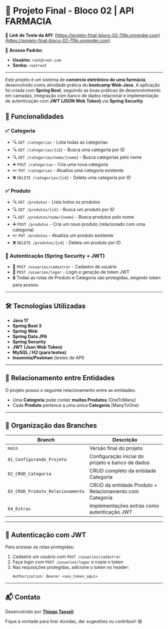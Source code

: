 
# 💊 Projeto Final - Bloco 02 | API FARMACIA

🔗 **Link de Teste da API:**  [https://projeto-final-bloco-02-7l9p.onrender.com](https://projeto-final-bloco-02-7l9p.onrender.com)

🔐 **Acesso Padrão:**  
- **Usuário:** `root@root.com`  
- **Senha:** `rootroot`

---

Este projeto é um sistema de **comércio eletrônico de uma farmácia**, desenvolvido como atividade prática do **bootcamp Web-Java**. A aplicação foi criada com **Spring Boot**, seguindo as boas práticas de desenvolvimento em camadas, integração com banco de dados relacional e implementação de autenticação com **JWT (JSON Web Token)** via **Spring Security**.

## 🚀 Funcionalidades

### ✅ Categoria
- 🔍 `GET /categorias` - Lista todas as categorias  
- 🔍 `GET /categorias/{id}` - Busca uma categoria por ID  
- 🔍 `GET /categorias/nome/{nome}` - Busca categorias pelo nome  
- ➕ `POST /categorias` - Cria uma nova categoria  
- ✏️ `PUT /categorias` - Atualiza uma categoria existente  
- ❌ `DELETE /categorias/{id}` - Deleta uma categoria por ID  

### ✅ Produto
- 🔍 `GET /produtos` - Lista todos os produtos  
- 🔍 `GET /produtos/{id}` - Busca um produto por ID  
- 🔍 `GET /produtos/nome/{nome}` - Busca produtos pelo nome  
- ➕ `POST /produtos` - Cria um novo produto (relacionado com uma categoria)  
- ✏️ `PUT /produtos` - Atualiza um produto existente  
- ❌ `DELETE /produtos/{id}` - Deleta um produto por ID  

### 🔐 Autenticação (Spring Security + JWT)
- 👤 `POST /usuarios/cadastrar` - Cadastro de usuário  
- 🔑 `POST /usuarios/logar` - Login e geração de token JWT  
- 🔒 Todas as rotas de Produto e Categoria são protegidas, exigindo token para acesso.

---

## 🛠 Tecnologias Utilizadas

- **Java 17**  
- **Spring Boot 3**  
- **Spring Web**  
- **Spring Data JPA**  
- **Spring Security**  
- **JWT (Json Web Token)**  
- **MySQL / H2 (para testes)**
- **Insomnia/Postman** (testes de API)

---

## 🔗 Relacionamento entre Entidades

O projeto possui o seguinte relacionamento entre as entidades:

- Uma **Categoria** pode conter **muitos Produtos** (OneToMany)  
- Cada **Produto** pertence a uma única **Categoria** (ManyToOne)

---

## 📁 Organização das Branches

| Branch | Descrição |
|--------|-----------|
| `main` | Versão final do projeto |
| `01_Configurando_Projeto` | Configuração inicial do projeto e banco de dados |
| `02_CRUD_Categoria` | CRUD completo da entidade Categoria |
| `03_CRUD_Produto_Relacionamento` | CRUD da entidade Produto + Relacionamento com Categoria |
| `04_Extras` | Implementações extras como autenticação JWT |

---

## 🔐 Autenticação com JWT

Para acessar as rotas protegidas:

1. Cadastre um usuário com `POST /usuarios/cadastrar`  
2. Faça login com `POST /usuarios/logar` e copie o token  
3. Nas requisições protegidas, adicione o token no header:  
   ```
   Authorization: Bearer <seu_token_aqui>
   ```

---

## 📬 Contato

Desenvolvido por [**Thiago Tasseli**](https://github.com/tasselii)

Fique à vontade para tirar dúvidas, dar sugestões ou contribuir! 😄
